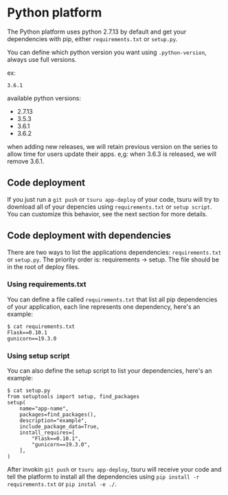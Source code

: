 # Python platform

The Python platform uses python 2.7.13 by default and get your dependencies with pip,
either ``requirements.txt`` or ``setup.py``.

You can define which python version you want using ``.python-version``, always use full versions.

ex:
```
3.6.1
```

available python versions:
- 2.7.13
- 3.5.3
- 3.6.1
- 3.6.2

when adding new releases, we will retain previous version on the series to allow time for users update their apps.
e,g: when 3.6.3 is released, we will remove 3.6.1.


## Code deployment

If you just run a ``git push``  or ``tsuru app-deploy`` of your code, tsuru will try
to download all of your depencies using ``requirements.txt`` or ``setup script``.
You can customize this behavior, see the next section for more details.

## Code deployment with dependencies

There are two ways to list the applications dependencies: ``requirements.txt`` or ``setup.py``.
The priority order is: requirements -> setup. The file should be in the root of deploy files.

### Using requirements.txt

You can define a file called ``requirements.txt`` that list all pip dependencies of your application,
each line represents one dependency, here's an example:

	$ cat requirements.txt
	Flask==0.10.1
	gunicorn==19.3.0

### Using setup script

You can also define the setup script to list your dependencies, here's an example:

	$ cat setup.py
	from setuptools import setup, find_packages
	setup(
		name="app-name",
    	packages=find_packages(),
    	description="example",
  		include_package_data=True,
    	install_requires=[
        	"Flask==0.10.1",
        	"gunicorn==19.3.0",
		],
	)

After invokin ``git push`` or ``tsuru app-deploy``, tsuru will receive your code and tell the platform
to install all the dependencies using ``pip install -r requirements.txt`` or ``pip instal -e ./``.
